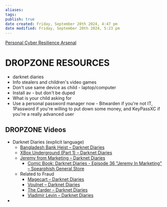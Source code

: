 ```yaml
---
aliases: 
tags: 
publish: true
date created: Friday, September 20th 2024, 4:47 pm
date modified: Friday, September 20th 2024, 5:23 pm
---
```


[Personal Cyber Resilience Arsenal](../../../CybersaderNotion/03%20Awesome-Cyber/Personal%20Cyber%20Resilience%20Arsenal.md)

# DROPZONE RESOURCES 

- darknet diaries 
- Info stealers and children's video games
- Don't use same device as child - laptop/computer
- Install av - but don't be duped
- What is your child asking for
- Use a personal password manager now - Bitwarden if you're not IT, 1Password if you're willing to put down some money, and KeyPassXC if you're a really advanced user

## DROPZONE Videos

- Darknet Diaries (explicit language)
	- [Bangladesh Bank Heist – Darknet Diaries](https://darknetdiaries.com/episode/72/)
	- [XBox Underground (Part 1) – Darknet Diaries](https://darknetdiaries.com/episode/45/)
	- [Jeremy from Marketing – Darknet Diaries](https://darknetdiaries.com/episode/36/)
		- [Comic Book: Darknet Diaries - Episode 36 "Jeremy In Marketing" – Spearphish General Store](https://spearphish-general-store.myshopify.com/products/comic-book-darknet-diaries-jeremy-in-marketing)
	- Related to Fraud
		- [Magecart – Darknet Diaries](https://darknetdiaries.com/episode/52/)
		- [Voulnet – Darknet Diaries](https://darknetdiaries.com/episode/120/)
		- [The Carder – Darknet Diaries](https://darknetdiaries.com/episode/32/)
		- [Vladimir Levin – Darknet Diaries](https://darknetdiaries.com/episode/23/)
- 